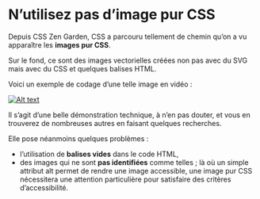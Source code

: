 N’utilisez pas d’image pur CSS
==============================

Depuis CSS Zen Garden, CSS a parcouru tellement de chemin qu’on a vu apparaître les **images pur CSS**.

Sur le fond, ce sont des images vectorielles créées non pas avec du SVG mais avec du CSS et quelques balises HTML.

Voici un exemple de codage d’une telle image en vidéo :

[![Alt text](https://img.youtube.com/vi/2KKXrjjmYco/0.jpg)](https://www.youtube.com/watch?v=2KKXrjjmYco)

Il s’agit d’une belle démonstration technique, à n’en pas douter, et vous en trouverez de nombreuses autres en faisant quelques recherches.

Elle pose néanmoins quelques problèmes :

- l’utilisation de **balises vides** dans le code HTML,
- des images qui ne sont **pas identifiées** comme telles ; là où un simple attribut alt permet de rendre une image accessible, une image pur CSS nécessitera une attention particulière pour satisfaire des critères d’accessibilité.
